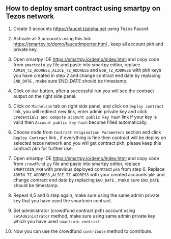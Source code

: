 ## How to deploy smart contract using smartpy on Tezos network

1) Create 3 accounts https://faucet.tzalpha.net using Tezos Faucet.

2) Activate all 3 accounts using this link https://smartpy.io/demo/faucetImporter.html , keep all account pkh and private key.

3) Open smartpy IDE https://smartpy.io/demo/index.html and copy code from `smartcoin.py` file and paste into smartpy editor, replace `ADMIN_TZ_ADDRESS` ,`ALICE_TZ_ADDRESS` and `BOB_TZ_ADDRESS` with pkh keys you have created in step 2 and change contract end date by replacing `END_DATE` , make sure END_DATE should be timestamp.

4) Click on `Run` button, after a successful run you will see the contract output on the right side panel.

5) Click on `Michelson` tab on right side panel, and click on `Deploy contract` link, you will redirect new link, enter admin private key and click `credentials and compute account public key hash` link if your key is valid then `Account public key hash` become filled automatically.

6) Choose node from `Contract Origination Parameters` section and click  `Deploy Contract` link , if everything is fine then contract will be deploy on selected tezos network and you will get contract pkh, please keep this contract pkh for further use.

7) Open smartpy IDE https://smartpy.io/demo/index.html and copy code from `crowdfund.py` file and paste into smartpy editor, replace `SMARTCOIN_PKH` with previous deployed contract `pkh` from step 6. Replace `ADMIN_TZ_ADDRESS` ,`ALICE_TZ_ADDRESS` with your created accounts `pkh` and change contract end date by replacing `END_DATE` , make sure `END_DATE` should be timestamp.

8) Repeat 4,5 and 6 step again, make sure using the same admin private key that you have used the smartcoin contract.

9) Set administrator (crowdfund contract pkh) account using `setAdministrator` method, make sure using same admin private key which you have used `smartcoin contract`

10) Now you can use the crowdfund `contribute` method to contribute.    


